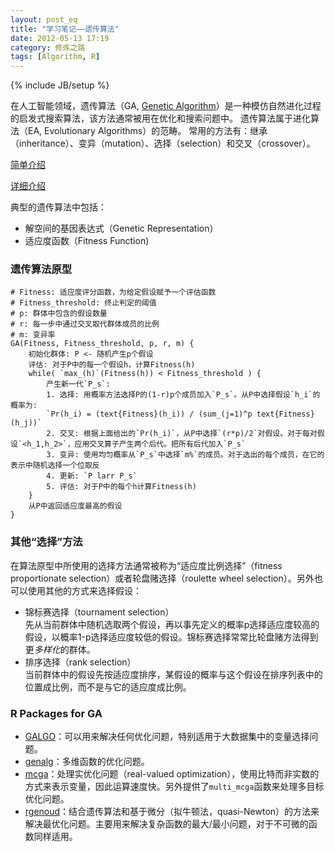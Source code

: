 ```yaml
---
layout: post_eq
title: "学习笔记——遗传算法"
date: 2012-05-13 17:19
category: 修炼之路
tags: [Algorithm, R]
---
```

{% include JB/setup %}

在人工智能领域，遗传算法（GA, [Genetic Algorithm](http://en.wikipedia.org/wiki/Genetic_algorithm "Genetic Algorithm")）是一种模仿自然进化过程的启发式搜索算法，该方法通常被用在优化和搜索问题中。
遗传算法属于进化算法（EA, Evolutionary Algorithms）的范畴。
常用的方法有：继承（inheritance）、变异（mutation）、选择（selection）和交叉（crossover）。

[简单介绍](http://informatics.indiana.edu/larryy/al4ai/lectures/03.IntroToGAs.pdf)

[详细介绍](http://www.talkorigins.org/faqs/genalg/genalg.html)

典型的遗传算法中包括：

- 解空间的基因表达式（Genetic Representation）
- 适应度函数（Fitness Function)


### 遗传算法原型

	# Fitness: 适应度评分函数，为给定假设赋予一个评估函数
	# Fitness_threshold: 终止判定的阈值
	# p: 群体中包含的假设数量
	# r: 每一步中通过交叉取代群体成员的比例
	# m: 变异率
	GA(Fitness, Fitness_threshold, p, r, m) {
		初始化群体: P <- 随机产生p个假设
		评估: 对于P中的每一个假设h，计算Fitness(h)
		while( `max_(h)`(Fitness(h)) < Fitness_threshold ) {
			产生新一代`P_s`:
			1. 选择: 用概率方法选择P的(1-r)p个成员加入`P_s`。从P中选择假设`h_i`的概率为:
			`Pr(h_i) = (text{Fitness}(h_i)) / (sum_(j=1)^p text{Fitness}(h_j))`
			2. 交叉: 根据上面给出的`Pr(h_i)`，从P中选择`(r*p)/2`对假设。对于每对假设`<h_1,h_2>`，应用交叉算子产生两个后代。把所有后代加入`P_s`
			3. 变异: 使用均匀概率从`P_s`中选择`m%`的成员。对于选出的每个成员，在它的表示中随机选择一个位取反
			4. 更新: `P larr P_s`
			5. 评估: 对于P中的每个h计算Fitness(h)
		}
		从P中返回适应度最高的假设
	}

### 其他“选择”方法
在算法原型中所使用的选择方法通常被称为“适应度比例选择”（fitness proportionate selection）或者轮盘赌选择（roulette wheel selection）。另外也可以使用其他的方式来选择假设：

- 锦标赛选择（tournament selection）   
先从当前群体中随机选取两个假设，再以事先定义的概率p选择适应度较高的假设，以概率1-p选择适应度较低的假设。锦标赛选择常常比轮盘赌方法得到更*多样化*的群体。
- 排序选择（rank selection）   
当前群体中的假设先按适应度排序，某假设的概率与这个假设在排序列表中的位置成比例，而不是与它的适应度成比例。


### R Packages for GA

- [GALGO](http://biptemp.bham.ac.uk/vivo/galgo/AppNotesPaper.htm)：可以用来解决任何优化问题，特别适用于大数据集中的变量选择问题。
- [genalg](http://ftp.ctex.org/mirrors/CRAN/web/packages/genalg/index.html)：多维函数的优化问题。
- [mcga](http://ftp.ctex.org/mirrors/CRAN/web/packages/mcga/index.html)：处理实优化问题（real-valued optimization），使用比特而非实数的方式来表示变量，因此运算速度快。另外提供了`multi_mcga`函数来处理多目标优化问题。
- [rgenoud](http://ftp.ctex.org/mirrors/CRAN/web/packages/rgenoud/index.html)：结合遗传算法和基于微分（拟牛顿法，quasi-Newton）的方法来解决最优化问题。主要用来解决复杂函数的最大/最小问题，对于不可微的函数同样适用。


